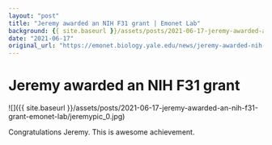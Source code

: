 ```yaml
---
layout: "post"
title: "Jeremy awarded an NIH F31 grant | Emonet Lab"
background: {{ site.baseurl }}/assets/posts/2021-06-17-jeremy-awarded-an-nih-f31-grant-emonet-lab/jeremypic_0.jpg
date: "2021-06-17"
original_url: "https://emonet.biology.yale.edu/news/jeremy-awarded-nih-f31-grant"
---
```

# Jeremy awarded an NIH F31 grant

![]({{ site.baseurl }}/assets/posts/2021-06-17-jeremy-awarded-an-nih-f31-grant-emonet-lab/jeremypic_0.jpg)

Congratulations Jeremy. This is awesome achievement.
